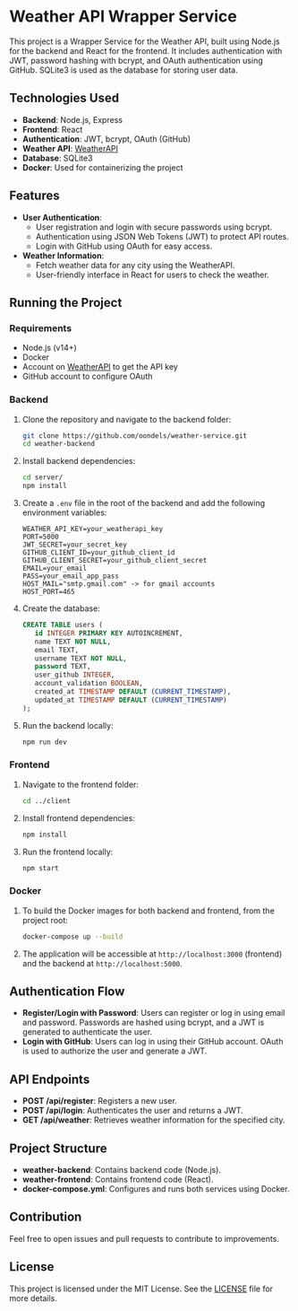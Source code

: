 # Weather API Wrapper Service

This project is a Wrapper Service for the Weather API, built using Node.js for the backend and React for the frontend. It includes authentication with JWT, password hashing with bcrypt, and OAuth authentication using GitHub. SQLite3 is used as the database for storing user data.

## Technologies Used

- **Backend**: Node.js, Express
- **Frontend**: React
- **Authentication**: JWT, bcrypt, OAuth (GitHub)
- **Weather API**: [WeatherAPI](https://www.weatherapi.com/my/)
- **Database**: SQLite3
- **Docker**: Used for containerizing the project

## Features

- **User Authentication**:
  - User registration and login with secure passwords using bcrypt.
  - Authentication using JSON Web Tokens (JWT) to protect API routes.
  - Login with GitHub using OAuth for easy access.
- **Weather Information**:
  - Fetch weather data for any city using the WeatherAPI.
  - User-friendly interface in React for users to check the weather.

## Running the Project

### Requirements

- Node.js (v14+)
- Docker
- Account on [WeatherAPI](https://www.weatherapi.com/) to get the API key
- GitHub account to configure OAuth

### Backend

1. Clone the repository and navigate to the backend folder:

   ```bash
   git clone https://github.com/oondels/weather-service.git
   cd weather-backend
   ```

2. Install backend dependencies:

   ```bash
   cd server/
   npm install
   ```

3. Create a `.env` file in the root of the backend and add the following environment variables:

   ```env
   WEATHER_API_KEY=your_weatherapi_key
   PORT=5000
   JWT_SECRET=your_secret_key
   GITHUB_CLIENT_ID=your_github_client_id
   GITHUB_CLIENT_SECRET=your_github_client_secret
   EMAIL=your_email
   PASS=your_email_app_pass
   HOST_MAIL="smtp.gmail.com" -> for gmail accounts
   HOST_PORT=465
   ```

4. Create the database:

   ```sql
   CREATE TABLE users (
      id INTEGER PRIMARY KEY AUTOINCREMENT,
      name TEXT NOT NULL,
      email TEXT,
      username TEXT NOT NULL,
      password TEXT,
      user_github INTEGER,
      account_validation BOOLEAN,
      created_at TIMESTAMP DEFAULT (CURRENT_TIMESTAMP),
      updated_at TIMESTAMP DEFAULT (CURRENT_TIMESTAMP)
   );
   ```

5. Run the backend locally:
   ```bash
   npm run dev
   ```

### Frontend

1. Navigate to the frontend folder:

   ```bash
   cd ../client
   ```

2. Install frontend dependencies:

   ```bash
   npm install
   ```

3. Run the frontend locally:
   ```bash
   npm start
   ```

### Docker

1. To build the Docker images for both backend and frontend, from the project root:
   ```bash
   docker-compose up --build
   ```
2. The application will be accessible at `http://localhost:3000` (frontend) and the backend at `http://localhost:5000`.

## Authentication Flow

- **Register/Login with Password**: Users can register or log in using email and password. Passwords are hashed using bcrypt, and a JWT is generated to authenticate the user.
- **Login with GitHub**: Users can log in using their GitHub account. OAuth is used to authorize the user and generate a JWT.

## API Endpoints

- **POST /api/register**: Registers a new user.
- **POST /api/login**: Authenticates the user and returns a JWT.
- **GET /api/weather**: Retrieves weather information for the specified city.

## Project Structure

- **weather-backend**: Contains backend code (Node.js).
- **weather-frontend**: Contains frontend code (React).
- **docker-compose.yml**: Configures and runs both services using Docker.

## Contribution

Feel free to open issues and pull requests to contribute to improvements.

## License

This project is licensed under the MIT License. See the [LICENSE](LICENSE) file for more details.
